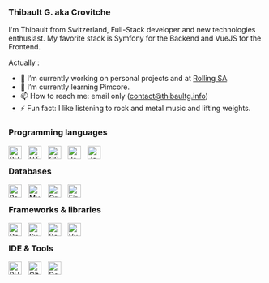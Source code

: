### Thibault G. aka Crovitche
I'm Thibault from Switzerland, Full-Stack developer and new technologies enthusiast. My favorite stack is Symfony for the Backend and VueJS for the Frontend.

Actually :
- 🔭 I’m currently working on personal projects and at [Rolling SA](https://rolling.company/).
- 🌱 I’m currently learning Pimcore.
- 📫 How to reach me: email only (contact@thibaultg.info)
- ⚡ Fun fact: I like listening to rock and metal music and lifting weights.

### Programming languages

<img align="left" alt="PHP" width="26px" src="https://cdn.jsdelivr.net/gh/devicons/devicon/icons/php/php-original.svg" style="padding-right:10px;" />          
<img align="left" alt="HTML5" width="26px" src="https://cdn.jsdelivr.net/gh/devicons/devicon/icons/html5/html5-original.svg" style="padding-right:10px;" />
<img align="left" alt="CSS3" width="26px" src="https://cdn.jsdelivr.net/gh/devicons/devicon/icons/css3/css3-original.svg" style="padding-right:10px;" />
<img align="left" alt="JavaScript" width="26px" src="https://cdn.jsdelivr.net/gh/devicons/devicon/icons/javascript/javascript-original.svg" style="padding-right:10px;" />
<img align="left" alt="Java" width="26px" src="https://cdn.jsdelivr.net/gh/devicons/devicon/icons/java/java-original.svg" style="padding-right:10px;" />

<br />

### Databases

<img align="left" alt="PostgreSQL" width="26px" src="https://cdn.jsdelivr.net/gh/devicons/devicon/icons/postgresql/postgresql-original-wordmark.svg" style="padding-right:10px" />          
<img align="left" alt="MySQL" width="26px" src="https://cdn.jsdelivr.net/gh/devicons/devicon/icons/mysql/mysql-original.svg" style="padding-right:10px;" />
<img align="left" alt="Oracle 19c & 21c" width="26px" src="https://cdn.jsdelivr.net/gh/devicons/devicon/icons/oracle/oracle-original.svg" style="padding-right:10px;" />
<img align="left" alt="Firebase" width="26px" src="https://cdn.jsdelivr.net/gh/devicons/devicon/icons/firebase/firebase-plain.svg" style="padding-right:10px;"/>
                    
<br />

### Frameworks & libraries

<img align="left" alt="Doctrine" width="26px" src="https://cdn.jsdelivr.net/gh/devicons/devicon/icons/doctrine/doctrine-original-wordmark.svg" style="padding-right:10px" />
<img align="left" alt="Symfony" width="26px" src="https://cdn.jsdelivr.net/gh/devicons/devicon/icons/symfony/symfony-original-wordmark.svg" style="padding-right:10px;" />
<img align="left" alt="Bootstrap" width="26px" src="https://cdn.jsdelivr.net/gh/devicons/devicon/icons/bootstrap/bootstrap-plain.svg" style="padding-right:10px;" />
<img align="left" alt="VueJS" width="26px" src="https://cdn.jsdelivr.net/gh/devicons/devicon/icons/vuejs/vuejs-original-wordmark.svg" style="padding-right:10px;" />
          
<br />

### IDE & Tools
<img align="left" alt="PHPStorm" width="26px" src="https://cdn.jsdelivr.net/gh/devicons/devicon/icons/phpstorm/phpstorm-original-wordmark.svg" style="padding-right:10px;" />
<img align="left" alt="Git" width="26px" src="https://cdn.jsdelivr.net/gh/devicons/devicon/icons/git/git-original.svg" style="padding-right:10px;" />
<img align="left" alt="Docker" width="26px" src="https://cdn.jsdelivr.net/gh/devicons/devicon/icons/docker/docker-original-wordmark.svg" style="padding-right:10px;" />
          

<br />
          
